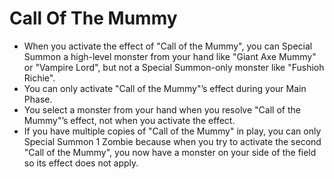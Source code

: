 # Call Of The Mummy

*   When you activate the effect of "Call of the Mummy", you can Special Summon a high-level monster from your hand like "Giant Axe Mummy" or "Vampire Lord", but not a Special Summon-only monster like "Fushioh Richie".
*   You can only activate "Call of the Mummy"’s effect during your Main Phase.
*   You select a monster from your hand when you resolve "Call of the Mummy"’s effect, not when you activate the effect.
*   If you have multiple copies of "Call of the Mummy" in play, you can only Special Summon 1 Zombie because when you try to activate the second "Call of the Mummy", you now have a monster on your side of the field so its effect does not apply.
